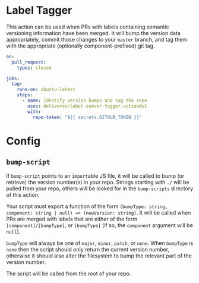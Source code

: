 # Label Tagger

This action can be used when PRs with labels containing semantic versioning information have been merged. It will bump the version data appropriately, commit those changes to your `master` branch, and tag them with the appropriate (optionally component-prefixed) git tag.

```yaml
on:
  pull_request:
    types: closed

jobs:
  tag:
    runs-on: ubuntu-latest
    steps:
      - name: Identify version bumps and tag the repo
        uses: deliveroo/label-semver-tagger.action@v1
        with:
          repo-token: "${{ secrets.GITHUB_TOKEN }}"
```

# Config

## `bump-script`

If `bump-script` points to an `import`able JS file, it will be called to bump (or retrieve) the version number(s) in your repo. Strings starting with `./` will be pulled from your repo, others will be looked for in the `bump-scripts` directory of this action.

Your script must export a function of the form `(bumpType: string, component: string | null) => (newVersion: string)`. It will be called when PRs are merged with labels that are either of the form `[component]/[bumpType]`, or `[bumpType]` (if so, the `component` argument will be `null`).

`bumpType` will always be one of `major`, `minor`, `patch`, or `none`. When `bumpType` is `none` then the script should only return the current version number, otherwise it should also alter the filesystem to bump the relevant part of the version number.

The script will be called from the root of your repo.
